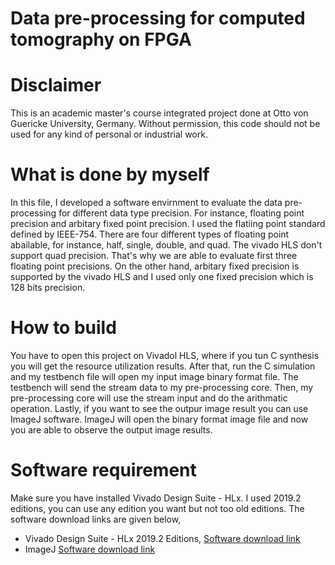 # Data pre-processing for computed tomography on FPGA


# Disclaimer
This is an academic master's course integrated project done at Otto von Guericke University, Germany. Without permission, this code should not be used for any kind of personal or industrial work.

# What is done by myself
In this file, I developed a software envirnment to evaluate the data pre-processing for different data type precision. For instance, floating point precision and arbitary fixed point precision. I used the flatiing point standard defined by IEEE-754. There are four different types of floating point abailable, for instance, half, single, double, and quad. The vivado HLS don't support quad precision. That's why we are able to evaluate first three floating point precisions. On the other hand, arbitary fixed precision is supported by the vivado HLS and I used only one fixed precision which is 128 bits precision.

# How to build
You have to open this project on Vivadol HLS, where if you tun C synthesis you will get the resource utilization results. After that, run the C simulation and my testbench file will open my input image binary format file. The testbench will send the stream data to my pre-processing core. Then, my pre-processing core will use the stream input and do the arithmatic operation. Lastly, if you want to see the outpur image result you can use ImageJ software. ImageJ will open the binary format image file and now you are able to observe the output image results.

# Software requirement
Make sure you have installed Vivado Design Suite - HLx. I used 2019.2 editions, you can use any edition you want but not too old editions. The software download links are given below,

* Vivado Design Suite - HLx 2019.2 Editions, [Software download link](https://www.xilinx.com/support/download/index.html/content/xilinx/en/downloadNav/vivado-design-tools/archive.html)
* ImageJ [Software download link](https://imagej.nih.gov/ij/download.html)

